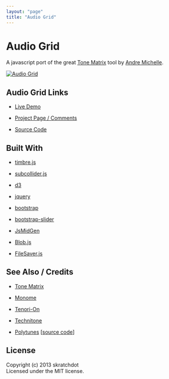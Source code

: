 ```yaml
---
layout: "page"
title: "Audio Grid"
---
```

# Audio Grid

A javascript port of the great [Tone Matrix](http://tonematrix.audiotool.com/)
tool by [Andre Michelle](http://andre-michelle.com/).


[![Audio Grid][2]][1]

  [1]: http://projects.skratchdot.com/audio-grid/index.html
  [2]: http://projects.skratchdot.com/audio-grid/img/preview.jpg


## Audio Grid Links

- [Live Demo](http://projects.skratchdot.com/audio-grid/index.html)

- [Project Page / Comments](http://skratchdot.com/projects/audio-grid/)

- [Source Code](https://github.com/skratchdot/audio-grid/)


## Built With

- [timbre.js](http://mohayonao.github.io/timbre.js/)

- [subcollider.js](https://github.com/mohayonao/subcollider)

- [d3](http://d3js.org/)

- [jquery](http://jquery.com/)

- [bootstrap](http://twitter.github.com/bootstrap/)

- [bootstrap-slider](http://www.eyecon.ro/bootstrap-slider/)

- [JsMidGen](https://github.com/dingram/jsmidgen)

- [Blob.js](https://github.com/eligrey/Blob.js)

- [FileSaver.js](https://github.com/eligrey/FileSaver.js)


## See Also / Credits

- [Tone Matrix](http://tonematrix.audiotool.com/)

- [Monome](http://monome.org/)

- [Tenori-On](http://en.wikipedia.org/wiki/Tenori-on)

- [Technitone](http://technitone.com/)

- [Polytunes](http://polytun.es/) [[source code](https://github.com/iwazaru/polytunes)]


## License

Copyright (c) 2013 skratchdot  
Licensed under the MIT license.
